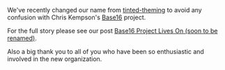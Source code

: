We've recently changed our name from [tinted-theming](https://github.com/tinted-theming) to avoid any confusion with Chris Kempson's [Base16](https://github.com/chriskempson/base16) project.

For the full story please see our post [Base16 Project Lives On (soon to be renamed)](https://github.com/tinted-theming/base16/issues/51).

Also a big thank you to all of you who have been so enthusiastic and involved in the new organization.

